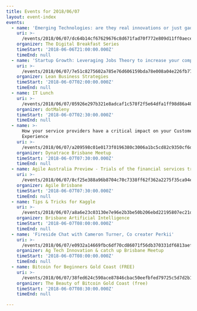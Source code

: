 ```yaml
---
title: Events for 2018/06/07
layout: event-index
events:
  - name: 'Emerging Technologies: are they real innovations or just gadgets?'
    uri: >-
      /events/2018/06/07/dc64b14cf67629676c8d671fad70f772e809d11ff0aece9f7dd373db97a739a1
    organizer: The Digital Breakfast Series
    timeStart: '2018-06-06T21:00:00.000Z'
    timeEnd: null
  - name: 'Startup Growth: Leveraging Jobs Theory to increase your competitiveness'
    uri: >-
      /events/2018/06/07/7e51c8275602a785e76d606159bda78e008a04e226fb77a0448c64b3438de74b
    organizer: Lean Business Strategies
    timeStart: '2018-06-07T02:00:00.000Z'
    timeEnd: null
  - name: IT Lunch
    uri: >-
      /events/2018/06/07/05926e297b321e8adcaf1c578f2f5e64dfa1ff98d86a407e81dea83624bcedd5
    organizer: dotMaleny
    timeStart: '2018-06-07T02:30:00.000Z'
    timeEnd: null
  - name: >-
      How your service providers have a critical impact on your Customer's
      Experience
    uri: >-
      /events/2018/06/07/a209598c01e0173f0196380c3006a1bc5cd82c9350cf6dc468bde5930e8a48ae
    organizer: Dynatrace Brisbane Meetup
    timeStart: '2018-06-07T07:30:00.000Z'
    timeEnd: null
  - name: Agile Australia Preview - Trials of the financial services trifecta
    uri: >-
      /events/2018/06/07/8cf25e388a96b8704c70c7338ff62f362a2275f35ca94edf243446998b69979b
    organizer: Agile Brisbane
    timeStart: '2018-06-07T07:30:00.000Z'
    timeEnd: null
  - name: Tips & Tricks for Kaggle
    uri: >-
      /events/2018/06/07/a8a6e23c03130e7e96e2b3be50b206ebd22195807ec21d60d0beb0f3b8c7df05
    organizer: Brisbane Artificial Intelligence
    timeStart: '2018-06-07T08:00:00.000Z'
    timeEnd: null
  - name: 'Fireside Chat with Cameron Turner, Co creater Perkii'
    uri: >-
      /events/2018/06/07/e0932a14669fbc6df70cd86071f56db370331df6813aefdab567d00495cd3497
    organizer: Ag Tech Innovation & catch up Brisbane Meetup
    timeStart: '2018-06-07T08:00:00.000Z'
    timeEnd: null
  - name: Bitcoin for Beginners Gold Coast (FREE)
    uri: >-
      /events/2018/06/07/38fed624c590ace87846cbac50eefbfed79725c5d7d2b1b2d3460a1543a13bf1
    organizer: The Beauty of Bitcoin Gold Coast (free)
    timeStart: '2018-06-07T08:30:00.000Z'
    timeEnd: null

---
```

